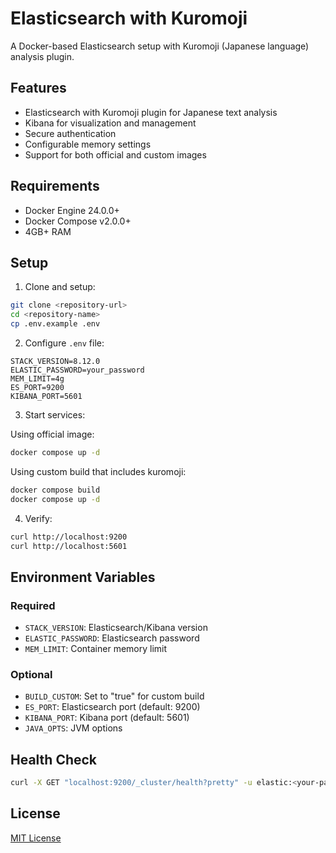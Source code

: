 # Elasticsearch with Kuromoji

A Docker-based Elasticsearch setup with Kuromoji (Japanese language) analysis plugin.

## Features

- Elasticsearch with Kuromoji plugin for Japanese text analysis
- Kibana for visualization and management
- Secure authentication
- Configurable memory settings
- Support for both official and custom images

## Requirements

- Docker Engine 24.0.0+
- Docker Compose v2.0.0+
- 4GB+ RAM

## Setup

1. Clone and setup:
```bash
git clone <repository-url>
cd <repository-name>
cp .env.example .env
```

2. Configure `.env` file:
```env
STACK_VERSION=8.12.0
ELASTIC_PASSWORD=your_password
MEM_LIMIT=4g
ES_PORT=9200
KIBANA_PORT=5601
```

3. Start services:

Using official image:
```bash
docker compose up -d
```

Using custom build that includes kuromoji:
```bash
docker compose build
docker compose up -d
```

4. Verify:
```bash
curl http://localhost:9200
curl http://localhost:5601
```

## Environment Variables

### Required
- `STACK_VERSION`: Elasticsearch/Kibana version
- `ELASTIC_PASSWORD`: Elasticsearch password
- `MEM_LIMIT`: Container memory limit

### Optional
- `BUILD_CUSTOM`: Set to "true" for custom build
- `ES_PORT`: Elasticsearch port (default: 9200)
- `KIBANA_PORT`: Kibana port (default: 5601)
- `JAVA_OPTS`: JVM options

## Health Check

```bash
curl -X GET "localhost:9200/_cluster/health?pretty" -u elastic:<your-password>
```

## License

[MIT License](LICENSE.txt)